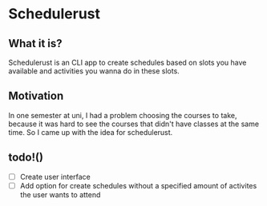 # Schedulerust

## What it is?

Schedulerust is an CLI app to create schedules based on slots you have available
and activities you wanna do in these slots.

## Motivation

In one semester at uni, I had a problem choosing the courses to take, because
it was hard to see the courses that didn't have classes at the same time. So
I came up with the idea for schedulerust.

## todo!()

- [ ] Create user interface
- [ ] Add option for create schedules without a specified amount of activites the user wants to attend
